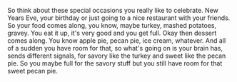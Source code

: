 So think about these special occasions you really like to celebrate. New Years
Eve, your birthday or just going to a nice restaurant with your friends. So
your food comes along, you know, maybe turkey, mashed potatoes, gravey. You eat
it up, it's very good and you get full. Okay then dessert comes along. You know
apple pie, pecan pie, ice cream, whatever. And all of a sudden you have room
for that, so what's going on is your brain has, sends different signals, for
savory like the turkey and sweet like the pecan pie. So you maybe full for the
savory stuff but you still have room for that sweet pecan pie.
